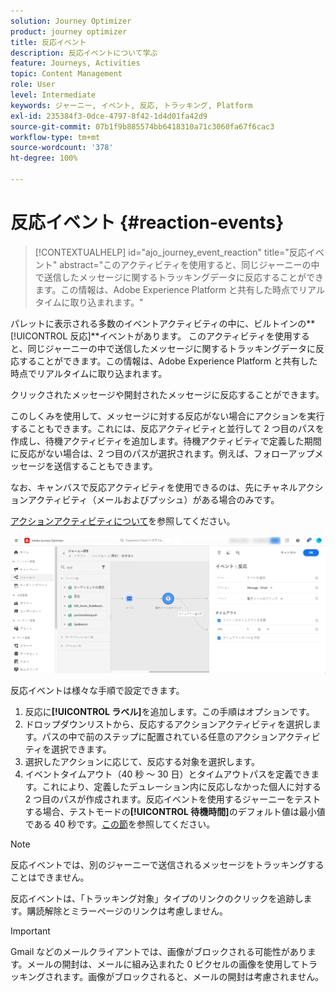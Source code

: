 ```yaml
---
solution: Journey Optimizer
product: journey optimizer
title: 反応イベント
description: 反応イベントについて学ぶ
feature: Journeys, Activities
topic: Content Management
role: User
level: Intermediate
keywords: ジャーニー, イベント, 反応, トラッキング, Platform
exl-id: 235384f3-0dce-4797-8f42-1d4d01fa42d9
source-git-commit: 07b1f9b885574bb6418310a71c3060fa67f6cac3
workflow-type: tm+mt
source-wordcount: '378'
ht-degree: 100%

---
```


# 反応イベント {#reaction-events}

>[!CONTEXTUALHELP]
>id="ajo_journey_event_reaction"
>title="反応イベント"
>abstract="このアクティビティを使用すると、同じジャーニーの中で送信したメッセージに関するトラッキングデータに反応することができます。この情報は、Adobe Experience Platform と共有した時点でリアルタイムに取り込まれます。"

パレットに表示される多数のイベントアクティビティの中に、ビルトインの&#x200B;**[!UICONTROL 反応]**イベントがあります。
このアクティビティを使用すると、同じジャーニーの中で送信したメッセージに関するトラッキングデータに反応することができます。この情報は、Adobe Experience Platform と共有した時点でリアルタイムに取り込まれます。

クリックされたメッセージや開封されたメッセージに反応することができます。

このしくみを使用して、メッセージに対する反応がない場合にアクションを実行することもできます。これには、反応アクティビティと並行して 2 つ目のパスを作成し、待機アクティビティを追加します。待機アクティビティで定義した期間に反応がない場合は、2 つ目のパスが選択されます。例えば、フォローアップメッセージを送信することもできます。

なお、キャンバスで反応アクティビティを使用できるのは、先にチャネルアクションアクティビティ（メールおよびプッシュ）がある場合のみです。

[アクションアクティビティについて](../building-journeys/about-journey-activities.md#action-activities)を参照してください。

![](assets/journey45.png)

反応イベントは様々な手順で設定できます。

1. 反応に&#x200B;**[!UICONTROL ラベル]**&#x200B;を追加します。この手順はオプションです。
1. ドロップダウンリストから、反応するアクションアクティビティを選択します。パスの中で前のステップに配置されている任意のアクションアクティビティを選択できます。
1. 選択したアクションに応じて、反応する対象を選択します。
1. イベントタイムアウト（40 秒 ～ 30 日）とタイムアウトパスを定義できます。これにより、定義したデュレーション内に反応しなかった個人に対する 2 つ目のパスが作成されます。反応イベントを使用するジャーニーをテストする場合、テストモードの&#x200B;**[!UICONTROL 待機時間]**&#x200B;のデフォルト値は最小値である 40 秒です。[この節](../building-journeys/testing-the-journey.md)を参照してください。

>[!NOTE]
>
>
>反応イベントでは、別のジャーニーで送信されるメッセージをトラッキングすることはできません。
>
>反応イベントは、「トラッキング対象」タイプのリンクのクリックを追跡します。購読解除とミラーページのリンクは考慮しません。

>[!IMPORTANT]
>
>Gmail などのメールクライアントでは、画像がブロックされる可能性があります。メールの開封は、メールに組み込まれた 0 ピクセルの画像を使用してトラッキングされます。画像がブロックされると、メールの開封は考慮されません。
